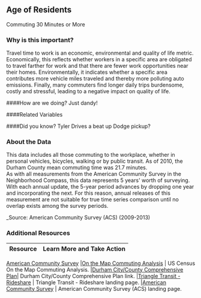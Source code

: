 ## Age of Residents
Commuting 30 Minutes or More

### Why is this important?
Travel time to work is an economic, environmental and quality of life metric. Economically, this reflects whether workers in a specific area are obligated to travel farther for work and that there are fewer work opportunities near their homes. Environmentally, it indicates whether a specific area contributes more vehicle miles traveled and thereby more polluting auto emissions. Finally, many commuters find longer daily trips burdensome, costly and stressful, leading to a negative impact on quality of life.

####How are we doing?
Just dandy!

####Related Variables

####Did you know?
Tyler Drives a beat up Dodge pickup?
### About the Data
This data includes all those commuting to the workplace, whether in personal vehicles, bicycles, walking or by public transit. As of 2010, the Durham County mean commuting time was 21.7 minutes. <br> As with all measurements from the American Community Survey in the Neighborhood Compass, this data represents 5 years' worth of surveying. With each annual update, the 5-year period advances by dropping one year and incorporating the next. For this reason, annual releases of this measurement are not suitable for true time series comparison until no overlap exists among the survey periods.

_Source: American Community Survey (ACS) (2009-2013) 

### Additional Resources

|Resource | Learn More and Take Action | 
|:--- | :--- |
<a href='https://www.census.gov/acs/www/' target='_blank'>American Community Survey</a>
|[On the Map Commuting Analysis](http://onthemap.ces.census.gov/) | US Census On the Map Commuting Analysis.
|[Durham City/County Comprehensive Plan](http://durhamnc.gov/ich/cb/ccpd/Pages/Durham-Comprehensive-Plan.aspx)| Durham City/County Comprehensive Plan link.
|[Triangle Transit - Rideshare](http://www.gotriangle.org/rideshare/) | Triangle Transit - Rideshare landing page.
|[American Community Survey](https://www.census.gov/acs/www/) | American Community Survey (ACS) landing page.
